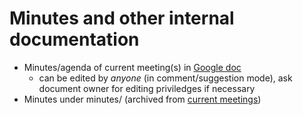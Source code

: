 # Minutes and other internal documentation

* Minutes/agenda of current meeting(s) in [Google doc](https://docs.google.com/document/d/1OGeE96V79iAMavOR6jM-zIA9kKfrC2Pnp5WDu2ZPV-0/edit?usp=sharing)
	* can be edited  by *anyone* (in comment/suggestion mode), ask document owner for editing priviledges if necessary  
* Minutes under minutes/ (archived from [current meetings](https://docs.google.com/document/d/1OGeE96V79iAMavOR6jM-zIA9kKfrC2Pnp5WDu2ZPV-0/edit?usp=sharing)) 
